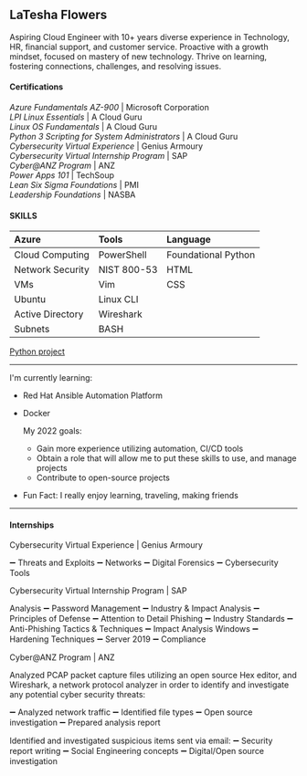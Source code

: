 
## LaTesha Flowers

Aspiring Cloud Engineer with 10+ years diverse experience in Technology, HR, financial support, and customer service. Proactive with a growth mindset, focused on mastery of new technology. Thrive on learning, fostering connections, challenges, and resolving issues.

#### Certifications

*Azure Fundamentals AZ-900* | Microsoft Corporation <br>
*LPI Linux Essentials* | A Cloud Guru <br>
*Linux OS Fundamentals* | A Cloud Guru <br>
*Python 3 Scripting for System Administrators* | A Cloud Guru <br>
*Cybersecurity Virtual Experience* | Genius Armoury <br>
*Cybersecurity Virtual Internship Program* | SAP <br>
*Cyber@ANZ Program* | ANZ <br>
*Power Apps 101* | TechSoup <br>
*Lean Six Sigma Foundations* | PMI <br>
*Leadership Foundations* | NASBA <br>

#### SKILLS
| Azure | Tools | Language | 
|:---|:---|:---|
|Cloud Computing|PowerShell|Foundational Python|
|Network Security| NIST 800-53 | HTML |
|VMs| Vim	| CSS|
| Ubuntu|  Linux CLI
|Active Directory| Wireshark|
|Subnets | BASH |
 
[Python project](https://replit.com/@LateshaF/Employee-Payroll#main.py)

---
I'm currently learning:
-   Red Hat Ansible Automation Platform
-   Docker
    
    My 2022 goals: 
    - Gain more experience utilizing automation, CI/CD tools
    - Obtain a role that will allow me to put these skills to use, and manage projects
    - Contribute to open-source projects

- Fun Fact: I really enjoy learning, traveling, making friends
---

#### Internships

Cybersecurity Virtual Experience | Genius Armoury

➖ Threats and Exploits ➖ Networks ➖ Digital Forensics ➖ Cybersecurity Tools

Cybersecurity Virtual Internship Program | SAP

Analysis ➖ Password Management ➖ Industry & Impact Analysis ➖ Principles of Defense ➖ Attention to Detail Phishing ➖ Industry Standards ➖ Anti-Phishing Tactics & Techniques ➖ Impact Analysis Windows ➖ Hardening Techniques ➖ Server 2019 ➖ Compliance

Cyber@ANZ Program | ANZ

Analyzed PCAP packet capture files utilizing an open source Hex editor, and Wireshark, a network protocol analyzer in order to identify and investigate any potential cyber security threats:

➖ Analyzed network traffic ➖ Identified file types ➖ Open source investigation ➖ Prepared analysis report

Identified and investigated suspicious items sent via email: ➖ Security report writing ➖ Social Engineering concepts ➖ Digital/Open source investigation
